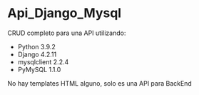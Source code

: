 # Api_Django_Mysql
CRUD completo para una API utilizando:

- Python        3.9.2 
- Django        4.2.11
- mysqlclient   2.2.4  
- PyMySQL       1.1.0

No hay templates HTML alguno, solo es una API para BackEnd